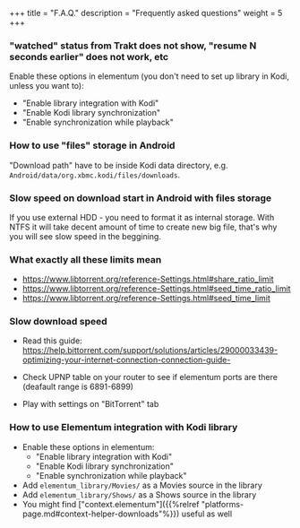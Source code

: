 +++
title = "F.A.Q."
description = "Frequently asked questions"
weight = 5
+++

<!--more-->

### "watched" status from Trakt does not show, "resume N seconds earlier" does not work, etc

Enable these options in elementum (you don't need to set up library in Kodi, unless you want to):
* "Enable library integration with Kodi"
* "Enable Kodi library synchronization"
* "Enable synchronization while playback"

### How to use "files" storage in Android

"Download path" have to be inside Kodi data directory, e.g. `Android/data/org.xbmc.kodi/files/downloads`.

### Slow speed on download start in Android with files storage

If you use external HDD - you need to format it as internal storage.
With NTFS it will take decent amount of time to create new big file, that's why you will see slow speed in the beggining.

### What exactly all these limits mean

* https://www.libtorrent.org/reference-Settings.html#share_ratio_limit
* https://www.libtorrent.org/reference-Settings.html#seed_time_ratio_limit
* https://www.libtorrent.org/reference-Settings.html#seed_time_limit

### Slow download speed

* Read this guide: https://help.bittorrent.com/support/solutions/articles/29000033439-optimizing-your-internet-connection-connection-guide-

* Check UPNP table on your router to see if elementum ports are there (deafault range is 6891-6899)

* Play with settings on "BitTorrent" tab

### How to use Elementum integration with Kodi library

* Enable these options in elementum:
  * "Enable library integration with Kodi"
  * "Enable Kodi library synchronization"
  * "Enable synchronization while playback"
* Add `elementum_library/Movies/` as a Movies source in the library
* Add `elementum_library/Shows/` as a Shows source in the library
* You might find ["context.elementum"]({{%relref "platforms-page.md#context-helper-downloads"%}}) useful as well
